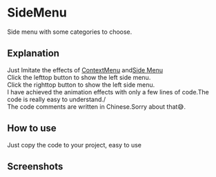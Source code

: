# SideMenu
Side menu with some categories to choose.<br>
## Explanation
Just Imitate the effects of [ContextMenu](https://github.com/Yalantis/Context-Menu.Android)  and[Side Menu](https://github.com/Yalantis/Side-Menu.Android)<br>Click the lefttop button to show the left side menu.<br>
Click the righttop button to show the left side menu.<br>
I have achieved the animation effects with only a few lines of code.The code is really easy to understand./<br>The code comments are written in Chinese.Sorry about that:sweat_smile:.
## How to use
Just copy the code to your project, easy to use
## Screenshots



